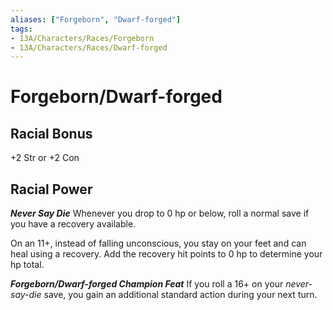 ```yaml
---
aliases: ["Forgeborn", "Dwarf-forged"]
tags:
- 13A/Characters/Races/Forgeborn
- 13A/Characters/Races/Dwarf-forged
---
```

# Forgeborn/Dwarf-forged

## Racial Bonus

+2 Str or +2 Con

## Racial Power

*__Never Say Die__*
Whenever you drop to 0 hp or below, roll a normal save if you have a recovery available.

On an 11+, instead of falling unconscious, you stay on your feet and can heal using a recovery. Add the recovery hit points to 0 hp to determine your hp total.

*__Forgeborn/Dwarf-forged Champion Feat__*
If you roll a 16+ on your *never-say-die* save, you gain an additional standard action during your next turn.
